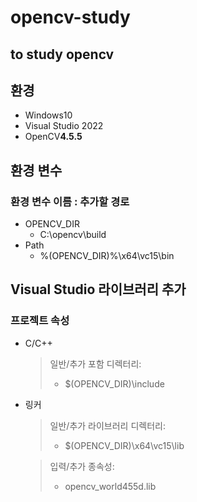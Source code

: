 # opencv-study
to study opencv
---
## 환경
- Windows10
- Visual Studio 2022
- OpenCV<b>4.5.5</b>

## 환경 변수
### 환경 변수 이름 : 추가할 경로 
- OPENCV_DIR
  + C:\opencv\build  
- Path
  + %(OPENCV_DIR)%\x64\vc15\bin

## Visual Studio 라이브러리 추가
### 프로젝트 속성
- C/C++
  > 일반/추가 포함 디렉터리:  
  > - $(OPENCV_DIR)\include
- 링커
  > 일반/추가 라이브러리 디렉터리:  
  > - $(OPENCV_DIR)\x64\vc15\lib   
  
  > 입력/추가 종속성:  
  > - opencv_world455d.lib

